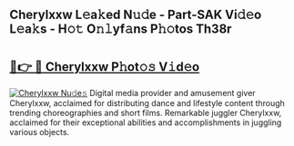 ## Cherylxxw L𝚎a𝚔ed N𝚞𝚍e - Part-SAK Vi𝚍𝚎o L𝚎a𝚔s - H𝚘𝚝 O𝚗𝚕yf𝚊ns P𝚑𝚘tos Th38r

# <h2><a href="http://kf0uff.oniu.top/?m=Cherylxxw">🔗👉 🔴 Cherylxxw P𝚑ot𝚘𝚜 V𝚒d𝚎o</a></h2>

[![Cherylxxw Nu𝚍e𝚜](https://i.imgur.com/0qMVB7G.gif)](http://kf0uff.oniu.top/?m=Cherylxxw)
Digital media provider and amusement giver Cherylxxw, acclaimed for distributing dance and lifestyle content through trending choreographies and short films. Remarkable juggler Cherylxxw, acclaimed for their exceptional abilities and accomplishments in juggling various objects.  
